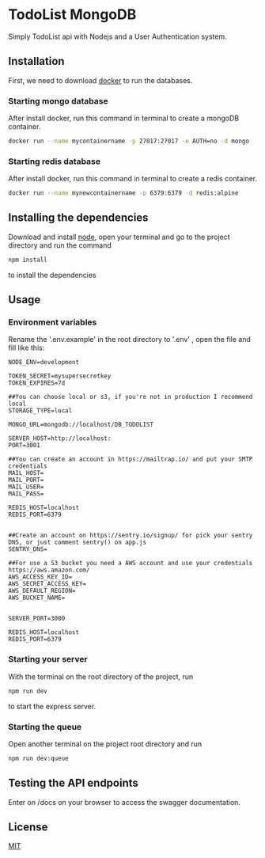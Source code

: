 # TodoList MongoDB

Simply TodoList api with Nodejs and a User Authentication system.

## Installation

First, we need to download [docker](https://docs.docker.com/get-docker/) to run the databases.

### Starting mongo database

After install docker, run this command in terminal to create a mongoDB container.

```bash
docker run --name mycontainername -p 27017:27017 -e AUTH=no -d mongo
```

### Starting redis database

After install docker, run this command in terminal to create a redis container.

```bash
docker run --name mynewcontainername -p 6379:6379 -d redis:alpine
```

## Installing the dependencies

Download and install [node](https://nodejs.org/en/download/), open your terminal and go to the project directory and run the command

```bash
npm install
```

to install the dependencies

## Usage

### Environment variables

Rename the '.env.example' in the root directory to '.env' , open the file and fill like this:

```environment
NODE_ENV=development

TOKEN_SECRET=mysupersecretkey
TOKEN_EXPIRES=7d

##You can choose local or s3, if you're not in production I recommend local
STORAGE_TYPE=local

MONGO_URL=mongodb://localhost/DB_TODOLIST

SERVER_HOST=http://localhost:
PORT=3001

##You can create an account in https://mailtrap.io/ and put your SMTP credentials
MAIL_HOST=
MAIL_PORT=
MAIL_USER=
MAIL_PASS=

REDIS_HOST=localhost
REDIS_PORT=6379


##Create an account on https://sentry.io/signup/ for pick your sentry DNS, or just comment sentry() on app.js
SENTRY_DNS=

##For use a S3 bucket you need a AWS account and use your credentials https://aws.amazon.com/
AWS_ACCESS_KEY_ID=
AWS_SECRET_ACCESS_KEY=
AWS_DEFAULT_REGION=
AWS_BUCKET_NAME=


SERVER_PORT=3000

REDIS_HOST=localhost
REDIS_PORT=6379
```

### Starting your server

With the terminal on the root directory of the project, run

```bash
npm run dev
```

to start the express server.

### Starting the queue

Open another terminal on the project root directory and run

```bash
npm run dev:queue
```

## Testing the API endpoints

Enter on /docs on your browser to access the swagger documentation.

## License

[MIT](https://choosealicense.com/licenses/mit/)
